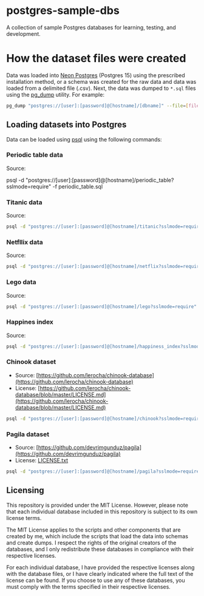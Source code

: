 # postgres-sample-dbs

A collection of sample Postgres databases for learning, testing, and development.

# How the dataset files were created

Data was loaded into [Neon Postgres](https://neon.tech/) (Postgres 15) using the prescribed installation method, or a schema was created for the raw data and data was loaded from a delimited file (.csv). Next, the data was dumped to `*.sql` files using the [pg_dump](https://www.postgresql.org/docs/current/app-pgdump.html) utility. For example:

```bash
pg_dump "postgres://[user]:[password]@[hostname]/[dbname]" --file=[file_name].sql --format=p --no-owner --no-privileges --no-tablespaces
```

## Loading datasets into Postgres

Data can be loaded using [psql](https://www.postgresql.org/docs/current/app-psql.html) using the following commands:

### Periodic table data

Source: []()

psql -d "postgres://[user]:[password]@[hostname]/periodic_table?sslmode=require" -f periodic_table.sql

### Titanic data

Source: []()

```bash
psql -d "postgres://[user]:[password]@[hostname]/titanic?sslmode=require" -f titanic.sql
```

### Netfllix data

Source: []()

```bash
psql -d "postgres://[user]:[password]@[hostname]/netflix?sslmode=require" -f netflix_shows.sql
```
  
### Lego data

Source: []()

```bash
psql -d "postgres://[user]:[password]@[hostname]/lego?sslmode=require" -f lego.sql
```
  
### Happines index

Source: []()

```bash
psql -d "postgres://[user]:[password]@[hostname]/happiness_index?sslmode=require" -f happiness_index.sql
```

### Chinook dataset

- Source: [https://github.com/lerocha/chinook-database](https://github.com/lerocha/chinook-database)
- License: [https://github.com/lerocha/chinook-database/blob/master/LICENSE.md](https://github.com/lerocha/chinook-database/blob/master/LICENSE.md)

```bash
psql -d "postgres://[user]:[password]@[hostname]/chinook?sslmode=require" -f chinook.sql
```
  
### Pagila dataset

- Source: [https://github.com/devrimgunduz/pagila](https://github.com/devrimgunduz/pagila)
- License: [LICENSE.txt](https://github.com/devrimgunduz/pagila/blob/master/LICENSE.txt)

```bash
psql -d "postgres://[user]:[password]@[hostname]/pagila?sslmode=require" -f pagila.sql
```

## Licensing

This repository is provided under the MIT License. However, please note that each individual database included in this repository is subject to its own license terms.

The MIT License applies to the scripts and other components that are created by me, which include the scripts that load the data into schemas and create dumps. I respect the rights of the original creators of the databases, and I only redistribute these databases in compliance with their respective licenses.

For each individual database, I have provided the respective licenses along with the database files, or I have clearly indicated where the full text of the license can be found. If you choose to use any of these databases, you must comply with the terms specified in their respective licenses.
